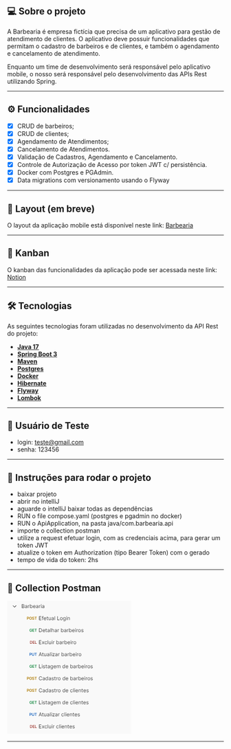## 💻 Sobre o projeto

A Barbearia é empresa fictícia que precisa de um aplicativo para gestão de atendimento de clientes. O aplicativo deve possuir funcionalidades que permitam o cadastro de barbeiros e de clientes, e também o agendamento e cancelamento de atendimento.

Enquanto um time de desenvolvimento será responsável pelo aplicativo mobile, o nosso será responsável pelo desenvolvimento das APIs Rest utilizando Spring.

---

## ⚙️ Funcionalidades

- [x] CRUD de barbeiros;
- [x] CRUD de clientes;
- [x] Agendamento de Atendimentos;
- [x] Cancelamento de Atendimentos.
- [x] Validação de Cadastros, Agendamento e Cancelamento.
- [x] Controle de Autorização de Acesso por token JWT c/ persistência.
- [x] Docker com Postgres e PGAdmin.
- [x] Data migrations com versionamento usando o Flyway

---

## 🎨 Layout (em breve)

O layout da aplicação mobile está disponível neste link: <a href="https://i.postimg.cc/brcPLbFg/cadeiras-vintage-na-barbearia.jpg">Barbearia</a>

---

## 📄 Kanban

O kanban das funcionalidades da aplicação pode ser acessada neste link: <a href="https://adriano-azevedo.notion.site/fbe80de1652a4bf59f15366335803805?v=4a94aba0b73847fbb900d330b485e924&pvs=4">Notion</a>

---

## 🛠 Tecnologias

As seguintes tecnologias foram utilizadas no desenvolvimento da API Rest do projeto:

- **[Java 17](https://www.oracle.com/java)**
- **[Spring Boot 3](https://spring.io/projects/spring-boot)**
- **[Maven](https://maven.apache.org)**
- **[Postgres](https://www.postgresql.org/)**
- **[Docker](https://www.docker.com/)**
- **[Hibernate](https://hibernate.org)**
- **[Flyway](https://flywaydb.org)**
- **[Lombok](https://projectlombok.org)**

---

## 📝 Usuário de Teste

- login: teste@gmail.com
- senha: 123456

---

## 📝 Instruções para rodar o projeto

- baixar projeto
- abrir no intelliJ
- aguarde o intelliJ baixar todas as dependências
- RUN o file compose.yaml (postgres e pgadmin no docker)
- RUN o ApiApplication, na pasta java/com.barbearia.api
- importe o collection postman
- utilize a request efetuar login, com as credenciais acima, para gerar um token JWT
- atualize o token em Authorization (tipo Bearer Token) com o gerado
- tempo de vida do token: 2hs

---

## 📝 Collection Postman
![Collection](https://github.com/adrianoazevedo/barbearia/blob/main/assets/postman.png "Json collection")

---

